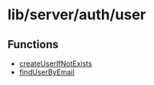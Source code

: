 # lib/server/auth/user

## Functions

- [createUserIfNotExists](functions/createUserIfNotExists.md)
- [findUserByEmail](functions/findUserByEmail.md)
